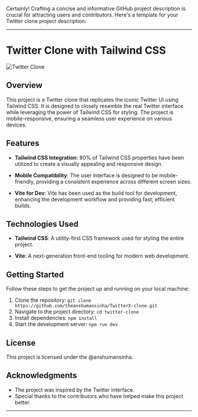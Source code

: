 Certainly! Crafting a concise and informative GitHub project description is crucial for attracting users and contributors. Here's a template for your Twitter clone project description:

---

# Twitter Clone with Tailwind CSS

![Twitter Clone](link_to_your_project_image.png)

## Overview

This project is a Twitter clone that replicates the iconic Twitter UI using Tailwind CSS. It is designed to closely resemble the real Twitter interface while leveraging the power of Tailwind CSS for styling. The project is mobile-responsive, ensuring a seamless user experience on various devices.

## Features

- **Tailwind CSS Integration**: 80% of Tailwind CSS properties have been utilized to create a visually appealing and responsive design.
  
- **Mobile Compatibility**: The user interface is designed to be mobile-friendly, providing a consistent experience across different screen sizes.

- **Vite for Dev**: Vite has been used as the build tool for development, enhancing the development workflow and providing fast, efficient builds.

## Technologies Used

- **Tailwind CSS**: A utility-first CSS framework used for styling the entire project.

- **Vite**: A next-generation front-end tooling for modern web development.

## Getting Started

Follow these steps to get the project up and running on your local machine:

1. Clone the repository: `git clone https://github.com/theanshumansinha/TwitterX-clone.git`
2. Navigate to the project directory: `cd twitter-clone`
3. Install dependencies: `npm install`
4. Start the development server: `npm run dev`

## License

This project is licensed under the @anshumansinha.

## Acknowledgments

- The project was inspired by the Twitter interface.
- Special thanks to the contributors who have helped make this project better.

---

